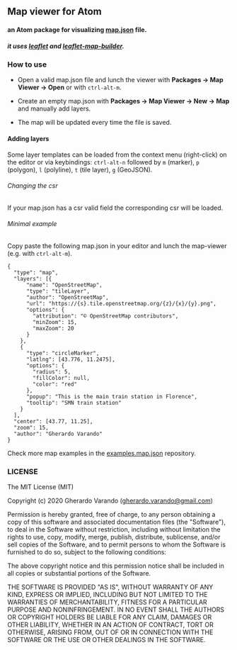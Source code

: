 ## Map viewer for Atom

#### an Atom package for visualizing [map.json](https://github.com/gherardovarando/map.schema.json) file.

##### it uses [leaflet](http://leafletjs.com/) and [leaflet-map-builder](https://www.npmjs.com/package/leaflet-map-builder).

### How to use

- Open a valid map.json file and lunch the viewer with **Packages -> Map Viewer -> Open** or with `ctrl-alt-m`.

- Create an empty map.json with **Packages -> Map Viewer -> New -> Map** and manually add layers.

- The map will be updated every time the file is saved.

#### Adding layers

Some layer templates can be loaded from the context menu (right-click) on the editor or via keybindings: `ctrl-alt-n` followed by `m` (marker), `p` (polygon), `l` (polyline), `t` (tile layer), `g` (GeoJSON).

###### Changing the csr

If your map.json has a csr valid field the corresponding csr will be loaded.


###### Minimal example

Copy paste the following map.json in your editor and lunch the map-viewer (e.g. with `ctrl-alt-m`).

```
{
  "type": "map",
  "layers": [{
      "name": "OpenStreetMap",
      "type": "tileLayer",
      "author": "OpenStreetMap",
      "url": "https://{s}.tile.openstreetmap.org/{z}/{x}/{y}.png",
      "options": {
        "attribution": "© OpenStreetMap contributors",
        "minZoom": 15,
        "maxZoom": 20
      }
    },
    {
      "type": "circleMarker",
      "latlng": [43.776, 11.2475],
      "options": {
        "radius": 5,
        "fillColor": null,
        "color": "red"
      },
      "popup": "This is the main train station in Florence",
      "tooltip": "SMN train station"
    }
  ],
  "center": [43.77, 11.25],
  "zoom": 15,
  "author": "Gherardo Varando"
}
```

Check more map examples in the [examples.map.json](https://github.com/gherardovarando/examples.map.json) repository.


### LICENSE

The MIT License (MIT)

Copyright (c) 2020 Gherardo Varando (gherardo.varando@gmail.com)

Permission is hereby granted, free of charge, to any person obtaining a copy of this software and associated documentation files (the "Software"), to deal in the Software without restriction, including without limitation the rights to use, copy, modify, merge, publish, distribute, sublicense, and/or sell copies of the Software, and to permit persons to whom the Software is furnished to do so, subject to the following conditions:

The above copyright notice and this permission notice shall be included in all copies or substantial portions of the Software.

THE SOFTWARE IS PROVIDED "AS IS", WITHOUT WARRANTY OF ANY KIND, EXPRESS OR IMPLIED, INCLUDING BUT NOT LIMITED TO THE WARRANTIES OF MERCHANTABILITY, FITNESS FOR A PARTICULAR PURPOSE AND NONINFRINGEMENT. IN NO EVENT SHALL THE AUTHORS OR COPYRIGHT HOLDERS BE LIABLE FOR ANY CLAIM, DAMAGES OR OTHER LIABILITY, WHETHER IN AN ACTION OF CONTRACT, TORT OR OTHERWISE, ARISING FROM, OUT OF OR IN CONNECTION WITH THE SOFTWARE OR THE USE OR OTHER DEALINGS IN THE SOFTWARE.
